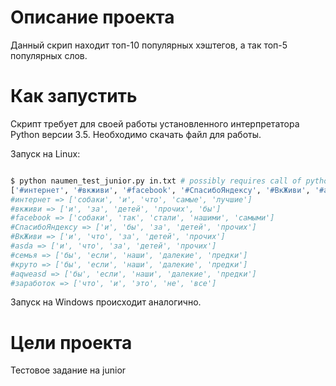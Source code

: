 # Описание проекта

Данный скрип находит топ-10 популярных хэштегов, а так топ-5 популярных слов.


# Как запустить

Скрипт требует для своей работы установленного интерпретатора Python версии 3.5. Необходимо скачать файл для работы.

Запуск на Linux:

```bash

$ python naumen_test_junior.py in.txt # possibly requires call of python3 executive
['#интернет', '#вкживи', '#facebook', '#СпасибоЯндексу', '#ВкЖиви', '#asda', '#семья', '#круто', '#aqweasd', '#заработок']
#интернет => ['собаки', 'и', 'что', 'самые', 'лучшие']
#вкживи => ['и', 'за', 'детей', 'прочих', 'бы']
#facebook => ['собаки', 'так', 'стали', 'нашими', 'самыми']
#СпасибоЯндексу => ['и', 'бы', 'за', 'детей', 'прочих']
#ВкЖиви => ['и', 'что', 'за', 'детей', 'прочих']
#asda => ['и', 'что', 'за', 'детей', 'прочих']
#семья => ['бы', 'если', 'наши', 'далекие', 'предки']
#круто => ['бы', 'если', 'наши', 'далекие', 'предки']
#aqweasd => ['бы', 'если', 'наши', 'далекие', 'предки']
#заработок => ['что', 'и', 'это', 'не', 'все']


```

Запуск на Windows происходит аналогично.


# Цели проекта

Тестовое задание на junior

